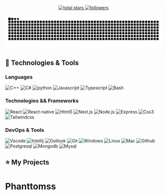 <p align="center">
  <a href="https://github.com/Phanttomss?tab=repositories&sort=stargazers">
    <img alt="total stars" title="Total forks on GitHub" src="https://custom-icon-badges.herokuapp.com/badge/dynamic/json?logo=fork&host=formatted-dynamic-badges.herokuapp.com&formatter=metric&style=for-the-badge&color=ff0013&labelColor=ae1206&label=forks&query=$.forks&url=https://api.github-star-counter.workers.dev/user/Phanttomss"/>
  </a>
  <a href="https://github.com/Phanttomss?tab=followers">
    <img alt="followers" title="Follow me on Github" src="https://custom-icon-badges.herokuapp.com/github/followers/Phanttomss?color=236ad3&labelColor=1155ba&style=for-the-badge&logo=person-add&label=Follow&logoColor=white"/></a>
</p>

![github contribution grid snake animation](https://raw.githubusercontent.com/0-don/0-don/output/github-contribution-grid-snake-dark.svg)

## 🔧 Technologies & Tools

### Languages
![C++](https://img.shields.io/badge/C%2B%2B-black?style=flat-square&logo=c%2B%2B)
![C#](https://img.shields.io/badge/C%23-black?style=flat-square&logo=C%23)
![python](https://img.shields.io/badge/Python-black?style=flat-square&logo=python)
![Javascript](https://img.shields.io/badge/Javascript-black?style=flat-square&logo=Javascript)
![Typescript](https://img.shields.io/badge/Typescript-black?style=flat-square&logo=typescript)
![Bash](https://img.shields.io/badge/Bash-black?style=flat-square&logo=gnu-bash)

### Technologies && Frameworks

![React](https://img.shields.io/badge/React-black?style=flat-square&logo=react)
![React-native](https://img.shields.io/badge/React_native-black?style=flat-square&logo=react)
![Html5](https://img.shields.io/badge/Html5-black?style=flat-square&logo=html5)
![Next.js](https://img.shields.io/badge/Next.js-black?style=flat-square&logo=next.js)
![Node.js](https://img.shields.io/badge/Node.js-black?style=flat-square&logo=node.js)
![Express](https://img.shields.io/badge/Express-black?style=flat-square&logo=express)
![Css3](https://img.shields.io/badge/Css3-black?style=flat-square&logo=css3&logoColor=1572B6)
![Tailwindcss](https://img.shields.io/badge/Tailwindcss-black?style=flat-square&logo=tailwindcss)

### DevOps & Tools

![Vscode](https://img.shields.io/badge/Vscode-black?style=flat-square&logo=visual-studio-code&logoColor=007ACC)
![Intellij](https://img.shields.io/badge/Intellij-black?style=flat-square&logo=intellij-idea)
![Outlook](https://custom-icon-badges.herokuapp.com/badge/Outlook-black.svg?logo=outlook&logoColor=blue&style=flat-square)
![Git](https://img.shields.io/badge/Git-black?style=flat-square&logo=git)
![Windows](https://img.shields.io/badge/Windows-black?style=flat-square&logo=windows&logoColor=0078D6)
![Linux](https://img.shields.io/badge/Linux-black?style=flat-square&logo=linux)
![Mac](https://img.shields.io/badge/Mac-black?style=flat-square&logo=Apple)
![Github](https://img.shields.io/badge/Github-black?style=flat-square&logo=github)
![Postgresql](https://img.shields.io/badge/Postgresql-black?style=flat-square&logo=postgresql)
![Mongodb](https://img.shields.io/badge/Mongodb-black?style=flat-square&logo=mongodb)
![Mysql](https://img.shields.io/badge/Mysql-black?style=flat-square&logo=mysql)

## ⭐ My Projects

# Phanttomss
